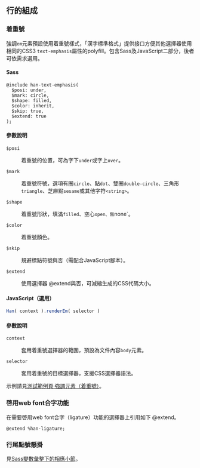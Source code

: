 
 行的組成 <!-- #inline -->
---------

### 着重號 <!-- #inline-emphasis-mark -->
強調`em`元素預設使用着重號樣式，「漢字標準格式」提供接口方便其他選擇器使用相同的CSS3 `text-emphasis`屬性的polyfill。包含Sass及JavaScript二部分，後者可依需求選用。

#### Sass 
```
@include han-text-emphasis( 
  $posi: under,
  $mark: circle,
  $shape: filled,
  $color: inherit,
  $skip: true,
  $extend: true
);
```
<div class='info parameter'>

#### 參數說明
<dl>
<dt><code>$posi</code></dt>
<dd>
	
着重號的位置，可為字下`under`或字上`over`。
</dd>
<dt><code>$mark</code></dt>
<dd>

着重號符號，選項有圈`circle`、點`dot`、雙圈`double-circle`、三角形`triangle`、芝麻點`sesame`或其他字符`<string>`。
</dd>
<dt><code>$shape</code></dt>
<dd>

着重號形狀，填滿`filled`、空心`open、無`none`。
</dd>
<dt><code>$color</code></dt>
<dd>

着重號顏色。
</dd>
<dt><code>$skip</code></dt>
<dd>

規避標點符號與否（需配合JavaScript腳本）。
</dd>
<dt><code>$extend</code></dt>
<dd>

使用選擇器 @extend與否，可減縮生成的CSS代碼大小。
</dd>
</dl>
</div>

#### JavaScript（選用）
```javascript
Han( context ).renderEm( selector )
```
<div class='info parameter'>

#### 參數說明
<dl>
<dt><code>context</code></dt>
<dd>
	
套用着重號選擇器的範圍，預設為文件內容`body`元素。
</dd>
<dt><code>selector</code></dt>
<dd>

套用着重號的目標選擇器，支援CSS選擇器語法。
</dd>
</dl>
</div>

示例請見[測試範例頁·強調元素（着重號）][em]。

[em]: http://ethantw.github.io/Han/latest/em.html

### 啓用web font合字功能 <!-- #inline-ligature -->
在需要啓用web font合字（ligature）功能的選擇器上引用如下 @extend。
```
@extend %han-ligature;
```

### 行尾點號懸掛 <!-- #inline-hanging_biaodian -->
見[Sass變數彙整下的相應小節](/manual/sass-api#sec-26)。

